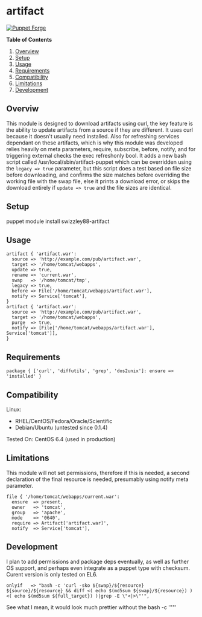 # artifact #

[![Puppet Forge](https://img.shields.io/badge/puppetforge-v0.2.1-blue.svg)](https://forge.puppetlabs.com/swizzley88/artifact)

**Table of Contents**

1. [Overview](#overview)
2. [Setup](#setup)
3. [Usage](#usage)
4. [Requirements](#requirements)
5. [Compatibility](#compatibility)
6. [Limitations](#limitations)
7. [Development](#development)
    
## Overviw

This module is designed to download artifacts using curl, the key feature is the ability to update artifacts from a source if they are different. It uses curl because it doesn't usually need installed. Also for refreshing services dependant on these artifacts, which is why this module was developed relies heavily on meta parameters, require, subscribe, before, notify, and for triggering external checks the exec refreshonly bool. It adds a new bash script called /usr/local/sbin/artifact-puppet which can be overridden using the ```legacy => true``` parameter, but this script does a test based on file size before downloading, and confirms the size matches before overriding the working file with the swap file, else it prints a download error, or skips the download entirely if ```update => true``` and the file sizes are identical.

## Setup

puppet module install swizzley88-artifact

## Usage

```
artifact { 'artifact.war': 
  source => 'http://example.com/pub/artifact.war', 
  target => '/home/tomcat/webapps', 
  update => true,
  rename => 'current.war',
  swap   => '/home/tomcat/tmp',
  legacy => true,
  before => File['/home/tomcat/webapps/artifact.war'],
  notify => Service['tomcat'],
}
artifact { 'artifact.war': 
  source => 'http://example.com/pub/artifact.war', 
  target => '/home/tomcat/webapps', 
  purge  => true,
  notify => [File['/home/tomcat/webapps/artifact.war'], Service['tomcat']],
}
```

## Requirements

```
package { ['curl', 'diffutils', 'grep', 'dos2unix']: ensure => 'installed' }
```
## Compatibility

Linux:

 * RHEL/CentOS/Fedora/Oracle/Scientific
 * Debian/Ubuntu (untested since 0.1.4)
 
Tested On: CentOS 6.4 (used in production)

## Limitations

This module will not set permissions, therefore if this is needed, a second declaration of the final resource is needed, presumably using notify meta parameter.
```
file { '/home/tomcat/webapps/current.war': 
  ensure  => present,
  owner   => 'tomcat',
  group   => 'apache',
  mode    => '0640',
  require => Artifact['artifact.war]',
  notify  => Service['tomcat'],
```

## Development

I plan to add permissions and package deps eventually, as well as further OS support, and perhaps even integrate as a puppet type with checksum. Curent version is only tested on EL6. 

```
onlyif   => "bash -c 'curl -sko ${swap}/${resource} ${source}/${resource} && diff <( echo $(md5sum ${swap}/${resource}) ) <( echo $(md5sum ${full_target}) )|grep -E \"<|>\"'",
```

See what I mean, it would look much prettier without the bash -c '\"\"'

